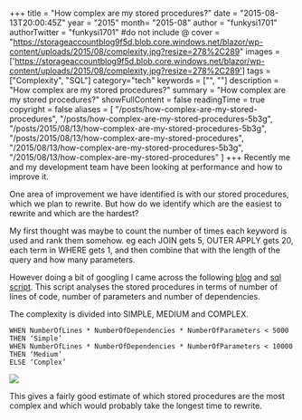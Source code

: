 +++
title = "How complex are my stored procedures?"
date = "2015-08-13T20:00:45Z"
year = "2015"
month= "2015-08"
author = "funkysi1701"
authorTwitter = "funkysi1701" #do not include @
cover = "https://storageaccountblog9f5d.blob.core.windows.net/blazor/wp-content/uploads/2015/08/complexity.jpg?resize=278%2C289"
images = ['https://storageaccountblog9f5d.blob.core.windows.net/blazor/wp-content/uploads/2015/08/complexity.jpg?resize=278%2C289']
tags = ["Complexity", "SQL"]
category="tech"
keywords = ["", ""]
description =  "How complex are my stored procedures?"
summary = "How complex are my stored procedures?"
showFullContent = false
readingTime = true
copyright = false
aliases = [
    "/posts/how-complex-are-my-stored-procedures",
    "/posts/how-complex-are-my-stored-procedures-5b3g",
    "/posts/2015/08/13/how-complex-are-my-stored-procedures-5b3g",
    "/posts/2015/08/13/how-complex-are-my-stored-procedures",
    "/2015/08/13/how-complex-are-my-stored-procedures-5b3g",
    "/2015/08/13/how-complex-are-my-stored-procedures"
]
+++
Recently me and my development team have been looking at performance and how to improve it.

One area of improvement we have identified is with our stored procedures, which we plan to rewrite. But how do we identify which are the easiest to rewrite and which are the hardest?

My first thought was maybe to count the number of times each keyword is used and rank them somehow. eg each JOIN gets 5, OUTER APPLY gets 20, each term in WHERE gets 1, and then combine that with the length of the query and how many parameters.

However doing a bit of googling I came across the following [blog](https://aalamrangi.wordpress.com/2012/12/24/calculate-tsql-stored-procedure-complexity) and [sql script](https://gallery.technet.microsoft.com/Calculate-TSQL-Stored-831b683a). This script analyses the stored procedures in terms of number of lines of code, number of parameters and number of dependencies.

The complexity is divided into SIMPLE, MEDIUM and COMPLEX.

```
WHEN NumberOfLines * NumberOfDependencies * NumberOfParameters < 5000 THEN ‘Simple’
WHEN NumberOfLines * NumberOfDependencies * NumberOfParameters < 10000 THEN ‘Medium’
ELSE ‘Complex’
```

![](https://storageaccountblog9f5d.blob.core.windows.net/blazor/wp-content/uploads/2015/08/reportscreenshot1.png?w=674&ssl=1)

This gives a fairly good estimate of which stored procedures are the most complex and which would probably take the longest time to rewrite.